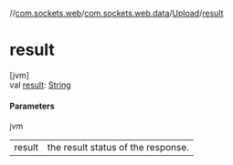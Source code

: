 //[com.sockets.web](../../../index.md)/[com.sockets.web.data](../index.md)/[Upload](index.md)/[result](result.md)

# result

[jvm]\
val [result](result.md): [String](https://kotlinlang.org/api/latest/jvm/stdlib/kotlin/-string/index.html)

#### Parameters

jvm

| | |
|---|---|
| result | the result status of the response. |

